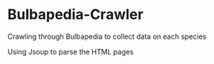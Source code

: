 # Bulbapedia-Crawler

Crawling through Bulbapedia to collect data on each species

Using Jsoup to parse the HTML pages